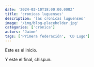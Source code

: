 ```yaml
---
date: '2024-03-10T18:00:00.000Z'
title: 'cronicas luguenses'
description: 'las cronicas luguenses'
image: '/img/blog-placeholder.jpg'
categories: ['cronica']
autors: 'Jaime'
tags: ['Primera federación', 'CD Lugo']
---
```


Este es el inicio.

Y este el final, chispun.